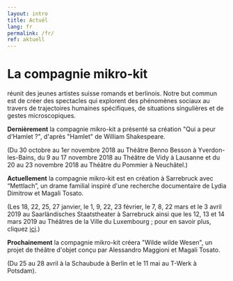 ```yaml
---
layout: intro
title: Actuél
lang: fr
permalink: /fr/
ref: aktuell
---
```

# La compagnie mikro-kit
réunit des jeunes artistes suisse romands et berlinois. Notre but commun est de créer des spectacles qui explorent des phénomènes sociaux au travers de trajectoires humaines spécifiques, de situations singulières et de gestes microscopiques.

**Dernièrement** la compagnie mikro-kit a présenté sa création "Qui a peur d'Hamlet ?", d'après "Hamlet" de William Shakespeare. 

(Du 30 octobre au 1er novembre 2018 au Théâtre Benno Besson à Yverdon-les-Bains, du 9 au 17 novembre 2018 au Théâtre de Vidy à Lausanne et du 20 au 23 novembre 2018 au Théâtre du Pommier à Neuchâtel.)

**Actuellement** la compagnie mikro-kit est en création à Sarrebruck avec “Mettlach”, un drame familial inspiré d'une recherche documentaire de Lydia Dimitrow et Magali Tosato. 

(Les 18, 22, 25, 27 janvier, le 1, 9, 22, 23 février, le 7, 8, 22 mars et le 3 avril 2019 au Saarländisches Staatstheater à Sarrebruck ainsi que les 12, 13 et 14 mars 2019 au Théâtres de la Ville du Luxembourg ; pour en savoir plus, cliquez [ici](https://www.staatstheater.saarland/nc/stuecke/schauspiel/detail/mettlach/).)

**Prochainement** la compagnie mikro-kit créera "Wilde wilde Wesen", un projet de théâtre d'objet conçu par Alessandro Maggioni et Magali Tosato. 

(Du 25 au 28 avril à la Schaubude à Berlin et le 11 mai au T-Werk à Potsdam). 
